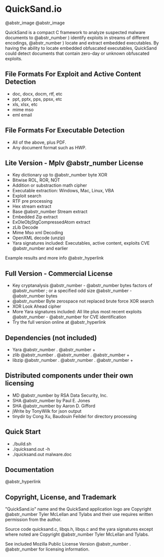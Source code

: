 # QuickSand.io

@abstr_image @abstr_image 

QuickSand is a compact C framework to analyze suspected malware documents to @abstr_number ) identify exploits in streams of different encodings, @abstr_number ) locate and extract embedded executables. By having the ability to locate embedded obfuscated executables, QuickSand could detect documents that contain zero-day or unknown obfuscated exploits.

## File Formats For Exploit and Active Content Detection

  * doc, docx, docm, rtf, etc
  * ppt, pptx, pps, ppsx, etc
  * xls, xlsx, etc
  * mime mso
  * eml email



## File Formats For Executable Detection

  * All of the above, plus PDF.
  * Any document format such as HWP.



## Lite Version - Mplv @abstr_number License

  * Key dictionary up to @abstr_number byte XOR
  * Bitwise ROL, ROR, NOT
  * Addition or substraction math cipher
  * Executable extraction: Windows, Mac, Linux, VBA
  * Exploit search
  * RTF pre processing
  * Hex stream extract
  * Base @abstr_number Stream extract
  * Embedded Zip extract
  * ExOleObjStgCompressedAtom extract
  * zLib Decode
  * Mime Mso xml Decoding
  * OpenXML decode (unzip)
  * Yara signatures included: Executables, active content, exploits CVE @abstr_number and earlier



Example results and more info @abstr_hyperlink 

## Full Version - Commercial License

  * Key cryptanalysis @abstr_number - @abstr_number bytes factors of @abstr_number ; or a specified odd size @abstr_number - @abstr_number bytes
  * @abstr_number Byte zerospace not replaced brute force XOR search
  * XOR Look Ahead cipher
  * More Yara signatures included: All lite plus most recent exploits @abstr_number - @abstr_number for CVE identification
  * Try the full version online at @abstr_hyperlink 



## Dependencies (not included)

  * Yara @abstr_number . @abstr_number +
  * zlib @abstr_number . @abstr_number . @abstr_number +
  * libzip @abstr_number . @abstr_number . @abstr_number +



## Distributed components under their own licensing

  * MD @abstr_number by RSA Data Security, Inc.
  * SHA @abstr_number by Paul E. Jones
  * SHA @abstr_number by Aaron D. Gifford 
  * jWrite by TonyWilk for json output
  * tinydir by Cong Xu, Baudouin Feildel for directory processing



## Quick Start

  * ./build.sh
  * ./quicksand.out -h
  * ./quicksand.out malware.doc



## Documentation

@abstr_hyperlink 

## Copyright, License, and Trademark

"QuickSand.io" name and the QuickSand application logo are Copyright @abstr_number Tyler McLellan and Tylabs and their use requires written permission from the author.

Source code quicksand.c, libqs.h, libqs.c and the yara signatures except where noted are Copyright @abstr_number Tyler McLellan and Tylabs.

See included Mozilla Public License Version @abstr_number . @abstr_number for licensing information.
